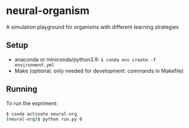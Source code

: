# neural-organism
A simulation playground for organisms with different learning strategies

## Setup
- anaconda or miniconda/python3.9: `$ conda env create -f environment.yml`
- Make (optional, only needed for development: commands in Makefile)

## Running

To run the expriment:
```bash
$ conda activate neural-org
(neural-org)$ python run.py 0
```

